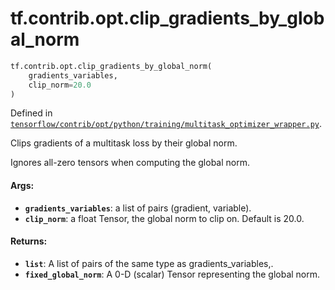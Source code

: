 <div itemscope itemtype="http://developers.google.com/ReferenceObject">
<meta itemprop="name" content="tf.contrib.opt.clip_gradients_by_global_norm" />
<meta itemprop="path" content="Stable" />
</div>

# tf.contrib.opt.clip_gradients_by_global_norm

``` python
tf.contrib.opt.clip_gradients_by_global_norm(
    gradients_variables,
    clip_norm=20.0
)
```



Defined in [`tensorflow/contrib/opt/python/training/multitask_optimizer_wrapper.py`](https://www.tensorflow.org/code/tensorflow/contrib/opt/python/training/multitask_optimizer_wrapper.py).

Clips gradients of a multitask loss by their global norm.

Ignores all-zero tensors when computing the global norm.

#### Args:

* <b>`gradients_variables`</b>: a list of pairs (gradient, variable).
* <b>`clip_norm`</b>: a float Tensor, the global norm to clip on. Default is 20.0.


#### Returns:

* <b>`list`</b>: A list of pairs of the same type as gradients_variables,.
* <b>`fixed_global_norm`</b>: A 0-D (scalar) Tensor representing the global norm.